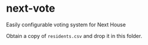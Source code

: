 # next-vote
Easily configurable voting system for Next House

Obtain a copy of `residents.csv` and drop it in this folder.
